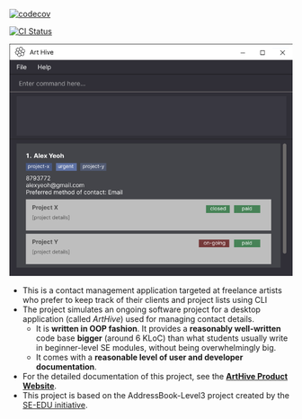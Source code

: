 [![codecov](https://codecov.io/gh/ay2425s2-cs2103-f10-1/tp/graph/badge.svg?token=MSECM3OYB9)](https://codecov.io/gh/ay2425s2-cs2103-f10-1/tp)

[![CI Status](https://github.com/AY2425S2-CS2103-F10-1/tp/workflows/Java%20CI/badge.svg)](https://github.com/AY2425S2-CS2103-F10-1/tp/actions)

![Ui](docs/images/Ui.png)

* This is a contact management application targeted at freelance artists who prefer to keep track of their clients and project lists using CLI
* The project simulates an ongoing software project for a desktop application (called _ArtHive_) used for managing contact details.
  * It is **written in OOP fashion**. It provides a **reasonably well-written** code base **bigger** (around 6 KLoC) than what students usually write in beginner-level SE modules, without being overwhelmingly big.
  * It comes with a **reasonable level of user and developer documentation**.
* For the detailed documentation of this project, see the **[ArtHive Product Website](https://ay2425s2-cs2103-f10-1.github.io/tp)**.
* This project is based on the AddressBook-Level3 project created by the [SE-EDU initiative](https://se-education.org).



